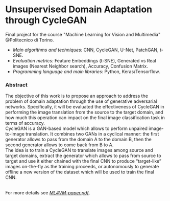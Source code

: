 # Unsupervised Domain Adaptation through CycleGAN
Final project for the course "Machine Learning for Vision and Multimedia" @Politecnico di Torino. 

* *Main algorithms and techniques:* CNN, CycleGAN, U-Net, PatchGAN, t-SNE.
* *Evaluation metrics:* Feature Embeddings (t-SNE), Generated vs Real images (Nearest Neighbor search), Accuracy, Confusion Matrix.
* *Programming language and main libraries:* Python, Keras/Tensorflow.

### Abstract
The objective of this work is to propose an approach to address the problem of domain adaptation through the use of generative adversarial networks. Specifically, it will be evaluated the effectiveness of CycleGAN in performing the image translation from the source to the target domain, and how much this operation can impact on the final image classification task in terms of accuracy. 
<br>CycleGAN is a GAN-based model which allows to perform unpaired image-to-image translation. It combines two GANs in a cyclical manner: the first generator allows to pass from the domain A to the domain B, then the second generator allows to come back from B to A.
<br>The idea is to train a CycleGAN to translate images among source and target domains, extract the generator which allows to pass from source to target and use it either chained with the final CNN to produce “target-like” images on-the-fly as the training proceeds, or autonomously to generate offline a new version of the dataset which will be used to train the final CNN.

<br>For more details see [*ML4VM-paper.pdf*](ML4VM-paper.pdf).
